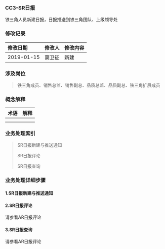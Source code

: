 ### CC3-SR日报

铁三角人员新建日报，日报推送到铁三角团队、上级领导处

### 修改记录

| 修改日期 | 修改人 | 修改内容 |
| :--- | :--- | :--- |
| 2019-01-15 | 窦卫征 | 新建 |

### 涉及岗位

> 铁三角成员、销售总监、销售副总、品质总监、品质副总、铁三角扩展成员

### 概念解释

| 术语 | 解释 |
| :--- | :--- |
|  |  |
|  |  |

### 业务处理索引

> SR日报新建与推送通知
>
> SR日报评论
>
> SR日报查询

### 业务处理详细步骤

#### 1.SR日报新建与推送通知

#### 2.SR日报评论

请参看AR日报评论

#### 3.SR日报查询

请参看AR日报评论

